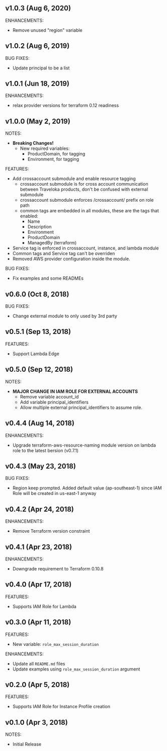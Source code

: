 ## v1.0.3 (Aug 6, 2020)

ENHANCEMENTS:

* Remove unused "region" variable

## v1.0.2 (Aug 6, 2019)

BUG FIXES:

* Update principal to be a list

## v1.0.1 (Jun 18, 2019)

ENHANCEMENTS:

* relax provider versions for terraform 0.12 readiness

## v1.0.0 (May 2, 2019)

NOTES:

* **Breaking Changes!**
	* New required variables:
		* ProductDomain, for tagging
		* Environment, for tagging

FEATURES:

* Add crossaccount submodule and enable resource tagging
	* crossaccount submodule is for cross account communication between Traveloka products, don't be confused with external submodule
	* crossaccount submodule enforces /crossaccount/ prefix on role path
	* common tags are embedded in all modules, these are the tags that enabled:
		* Name
		* Description
		* Environment
		* ProductDomain
		* ManagedBy (terraform)
* Service tag is enforced in crossaccount, instance, and lambda module
* Common tags and Service tag can't be overriden
* Removed AWS provider configuration inside the module.

BUG FIXES:

* Fix examples and some READMEs


## v0.6.0 (Oct 8, 2018)

BUG FIXES:

* Change external module to only used by 3rd party

## v0.5.1 (Sep 13, 2018)

FEATURES:

* Support Lambda Edge

## v0.5.0 (Sep 12, 2018)

NOTES:
* **MAJOR CHANGE IN IAM ROLE FOR EXTERNAL ACCOUNTS**
	* Remove variable account_id
	* Add variable principal_identifiers
	* Allow multiple external principal_identifiers to assume role.

## v0.4.4 (Aug 14, 2018)

ENHANCEMENTS:

* Upgrade terraform-aws-resource-naming module version on lambda role to the latest bersion (v0.7.1)

## v0.4.3 (May 23, 2018)

BUG FIXES:

* Region keep prompted. Added default value (ap-southeast-1) since IAM Role will be created in us-east-1 anyway

## v0.4.2 (Apr 24, 2018)

ENHANCEMENTS:

* Remove Terraform version constraint

## v0.4.1 (Apr 23, 2018)

ENHANCEMENTS:

* Downgrade requirement to Terraform 0.10.8

## v0.4.0 (Apr 17, 2018)

FEATURES:

* Supports IAM Role for Lambda

## v0.3.0 (Apr 11, 2018)

FEATURES:

* New variable: `role_max_session_duration`

ENHANCEMENTS:

* Update all `README.md` files
* Update examples using `role_max_session_duration` argument

## v0.2.0 (Apr 5, 2018)

FEATURES:

* Supports IAM Role for Instance Profile creation

## v0.1.0 (Apr 3, 2018)

NOTES:

* Initial Release

